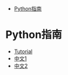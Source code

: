 <!-- TOC -->

- [Python指南](#python指南)

<!-- /TOC -->

# Python指南

- [Tutorial](https://docs.python.org/3/tutorial/index.html)
- [中文1](https://docs.pythontab.com/python/python3.5/appetite.html)
- [中文2](https://docspy3zh.readthedocs.io/en/latest/tutorial/)
